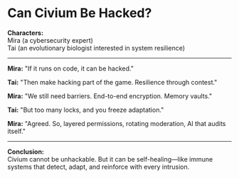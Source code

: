 # Can Civium Be Hacked?

**Characters:**  
Mira (a cybersecurity expert)  
Tai (an evolutionary biologist interested in system resilience)

---

**Mira:** "If it runs on code, it can be hacked."

**Tai:** "Then make hacking part of the game. Resilience through contest."

**Mira:** "We still need barriers. End-to-end encryption. Memory vaults."

**Tai:** "But too many locks, and you freeze adaptation."

**Mira:** "Agreed. So, layered permissions, rotating moderation, AI that audits itself."

---

**Conclusion:**  
Civium cannot be unhackable. But it can be self-healing—like immune systems that detect, adapt, and reinforce with every intrusion.

